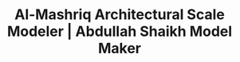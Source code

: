 ---
title: "Al-Mashriq Architectural Scale Modeler | Abdullah Shaikh Model Maker"
url: /karachi/al-mashriq-architectural-scale-modeler-abdullah-shaikh-model-maker/
shop: model
---